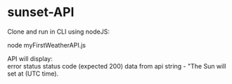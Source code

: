 # sunset-API

Clone and run in CLI using nodeJS:

node myFirstWeatherAPI.js

API will display:
<br>
error status
status code (expected 200)
data from api
string - "The Sun will set at (UTC time).
